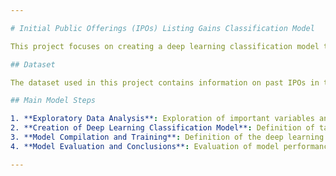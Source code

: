 ```yaml
---

# Initial Public Offerings (IPOs) Listing Gains Classification Model

This project focuses on creating a deep learning classification model to determine if there will be listing gains for Initial Public Offerings (IPOs) in the Indian market. Listing gains are the percentage increase in a company's share price from its IPO issue price on the day of listing.

## Dataset

The dataset used in this project contains information on past IPOs in the Indian market and is sourced from moneycontrol.

## Main Model Steps

1. **Exploratory Data Analysis**: Exploration of important variables and visualization of data.
2. **Creation of Deep Learning Classification Model**: Definition of target and predictor variables, outlier treatment, and model validation.
3. **Model Compilation and Training**: Definition of the deep learning classification project, compilation, and training of the model.
4. **Model Evaluation and Conclusions**: Evaluation of model performance and final conclusions.

---
```


